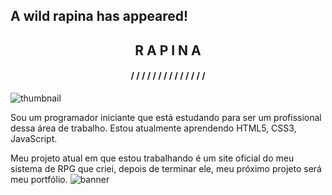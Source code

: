 ## A wild rapina has appeared!
<h2 align="center">R A P I N A</h2>

<h4 align="center">/  /  /  /  /  /  /  /  /  /  /  /  /  /</h4>

![thumbnail](https://github.com/rapinadescolado/rapinadescolado/assets/163008675/848f7ed3-9d44-4e4b-871b-fba8ff7a76b3)

   Sou um programador iniciante que está estudando para ser um profissional dessa área de trabalho. Estou atualmente aprendendo HTML5, CSS3, JavaScript.</p>

   Meu projeto atual em que estou trabalhando é um site oficial do meu sistema de RPG que criei, depois de terminar ele, meu próximo projeto será meu portfólio.
![banner](https://github.com/rapinadescolado/rapinadescolado/assets/163008675/4bee25d9-2780-4c86-b5f0-7cf16bb026e9)
